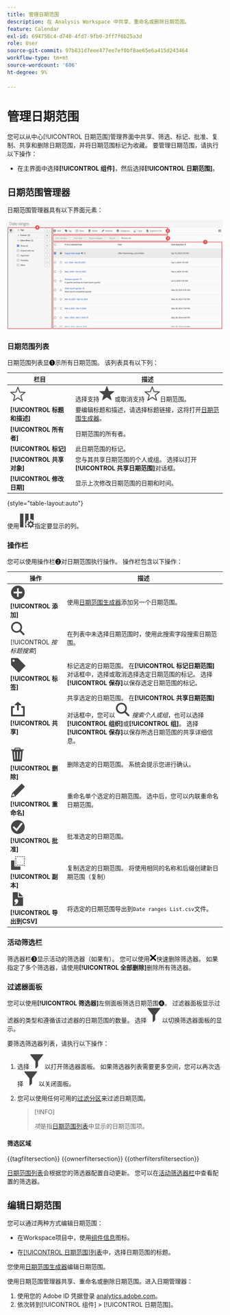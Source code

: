```yaml
---
title: 管理日期范围
description: 在 Analysis Workspace 中共享、重命名或删除日期范围。
feature: Calendar
exl-id: 694758c4-d740-4fd7-9fb0-3ff7f6b25a3d
role: User
source-git-commit: 97b831d7eee477ee7ef0bf8ae65e6a415d243464
workflow-type: tm+mt
source-wordcount: '606'
ht-degree: 9%

---
```


# 管理日期范围


您可以从中心[!UICONTROL 日期范围]管理界面中共享、筛选、标记、批准、复制、共享和删除日期范围，并将日期范围标记为收藏。 要管理日期范围，请执行以下操作：

* 在主界面中选择&#x200B;**[!UICONTROL 组件]**，然后选择&#x200B;**[!UICONTROL 日期范围]**。


## 日期范围管理器

日期范围管理器具有以下界面元素：

![日期范围界面](assets/date-ranges-manager.png)

### 日期范围列表

日期范围列表显➊示所有日期范围。 该列表具有以下列：

| 栏目 | 描述 |
| --- | --- | 
| ![星形大纲](/help/assets/icons/StarOutline.svg) | 选择支持![星型](/help/assets/icons/Star.svg)或取消支持![星型大纲](/help/assets/icons/StarOutline.svg)日期范围。 |
| **[!UICONTROL 标题和描述]** | 要编辑标题和描述，请选择标题链接，这将打开[日期范围生成器](/help/components/date-ranges/create.md#date-range-builder)。 |
| **[!UICONTROL 所有者]** | 日期范围的所有者。 |
| **[!UICONTROL 标记]** | 此日期范围的标记。 |
| **[!UICONTROL 共享对象]** | 您与其共享日期范围的个人或组。 选择以打开&#x200B;**[!UICONTROL 共享日期范围]**&#x200B;对话框。 |
| **[!UICONTROL 修改日期]** | 显示上次修改日期范围的日期和时间。 |

{style="table-layout:auto"}

使用![ColumnSetting](/help/assets/icons/ColumnSetting.svg)指定要显示的列。

### 操作栏

您可以使用操作栏➋对日期范围执行操作。 操作栏包含以下操作：

| 操作 | 描述 |
|---|---|
| ![添加圆圈](/help/assets/icons/AddCircle.svg) **[!UICONTROL 添加]** | 使用[日期范围生成器](create.md#date-range-builder)添加另一个日期范围。 |
| ![搜索](/help/assets/icons/Search.svg) [!UICONTROL *按标题搜索*] | 在列表中未选择日期范围时，使用此搜索字段搜索日期范围。 |
| ![标签](/help/assets/icons/Label.svg) **[!UICONTROL 标签]** | 标记选定的日期范围。 在&#x200B;**[!UICONTROL 标记日期范围]**&#x200B;对话框中，选择或取消选择选定日期范围的标记。 选择&#x200B;**[!UICONTROL 保存]**&#x200B;以保存选定日期范围的标记。 |
| ![共享](/help/assets/icons/ShareAlt.svg) **[!UICONTROL 共享]** | 共享选定的日期范围。 在&#x200B;**[!UICONTROL 共享日期范围]**&#x200B;对话框中，您可以![搜索](/help/assets/icons/Search.svg) *搜索个人或组*，也可以选择&#x200B;**[!UICONTROL 组织]**&#x200B;或&#x200B;**[!UICONTROL 组]**。 选择&#x200B;**[!UICONTROL 保存]**&#x200B;以保存所选日期范围的共享详细信息。 |
| ![删除](/help/assets/icons/Delete.svg) **[!UICONTROL 删除]** | 删除选定的日期范围。 系统会提示您进行确认。 |
| ![编辑](/help/assets/icons/Edit.svg)**[!UICONTROL 重命名]** | 重命名单个选定的日期范围。 选中后，您可以内联重命名日期范围。 |
| ![复选标记Circle](/help/assets/icons/CheckmarkCircle.svg) **[!UICONTROL 批准]** | 批准选定的日期范围。 |
| ![副本](/help/assets/icons/Copy.svg) **[!UICONTROL 副本]** | 复制选定的日期范围。 将使用相同的名称和后缀创建新日期范围（复制） |
| ![文件CSV](/help/assets/icons/FileCSV.svg) **[!UICONTROL 导出到CSV]** | 将选定的日期范围导出到`Date ranges List.csv`文件。 |

### 活动筛选栏

筛选器栏➌显示活动的筛选器（如果有）。 您可以使用![CrossSize75](/help/assets/icons/CrossSize75.svg)快速删除筛选器。 如果指定了多个筛选器，请使用&#x200B;**[!UICONTROL 全部删除]**&#x200B;删除所有筛选器。

### 过滤器面板

您可以使用&#x200B;**[!UICONTROL 筛选器]**&#x200B;左侧面板筛选日期范围➍。 过滤器面板显示过滤器的类型和遵循该过滤器的日期范围的数量。 选择![筛选器](/help/assets/icons/Filter.svg)以切换筛选器面板的显示。

要筛选筛选器列表，请执行以下操作：

1. 选择![筛选器](/help/assets/icons/Filter.svg)以打开筛选器面板。 如果筛选器列表需要更多空间，您可以再次选择![筛选器](/help/assets/icons/Filter.svg)以关闭面板。
1. 您可以使用任何可用的[过滤分区](#filter-sections)来过滤日期范围。

   >[!INFO]
   >
   >*项*&#x200B;是指[日期范围列表](#date-ranges-list)中显示的日期范围项。
   > 

#### 筛选区域

{{tagfiltersection}}
{{ownerfiltersection}}
{{otherfiltersfiltersection}}


[日期范围列表](#date-ranges-list)会根据您的筛选器配置自动更新。 您可以在[活动筛选器栏](#active-filter-bar)中查看配置的筛选器。


## 编辑日期范围

您可以通过两种方式编辑日期范围：

* 在Workspace项目中，使用[组件信息](/help/components/use-components-in-workspace.md#component-info)图标。

* 在[[!UICONTROL 日期范围]列表](#date-ranges-list)中，选择日期范围的标题。

您使用[日期范围生成器](/help/components/date-ranges/create.md#date-range-builder)编辑日期范围。




使用日期范围管理器共享、重命名或删除日期范围。进入日期管理器：

1. 使用您的 Adobe ID 凭据登录 [analytics.adobe.com](https://analytics.adobe.com)。
1. 依次转到[!UICONTROL 组件] > [!UICONTROL 日期范围]。


<!--

## Interface

![Date Ranges with Example range highlighted.](../assets/date-range-ui.png)

The date range manager includes the following options:

* **Add**: Create a new date range. See [create a date range](create.md) for more information.
* **Search by title**: Search for a date range by title. Results are filtered based on text entered here.
* **Filter**: Filter date ranges using the left column. You can filter by custom tag, owner, created by you, your favorites, approved, or shared with you. You can also search for desired filters.
* **Favorite**: Click the ![star](../assets/star.png) icon next to a date range to add it to your favorites.
* **Customize columns**: Click the ![columns](../assets/columns.png) icon to show or hide columns in the date range manager.

Click the checkbox next to one or more date ranges for more options.

* **Tag**: Apply a tag to all selected date ranges. Tags help you organize date ranges, and let you filter them using the left column.
* **Share**: Share a date range to other Experience Cloud users. If you are a product administrator, you can also share to the entire organization or groups. Date ranges that are shared to other users in your organization include a ![shared](../assets/shared.png) icon next to the title.
* **Delete**: Permanently delete the selected date range(s).
* **Rename**: If a single date range is selected, you can change its title.
* **Approve**: If you are a product admin, you can add a stamp of approval to a date range. Approved date ranges inform users in your organization that they are 'official', differentiating them from date ranges created by other users in your organization. Approved date ranges include a ![approved](../assets/approved.png) icon next to the title.
* **Unapprove**: If you are a product admin and select a date range that is already approved, you can unapprove it.
* **Copy**: Create a copy of the selected date range(s). Copying date ranges appends `(Copy)` to the end of the title of the newly copied date range(s).
* **Export to CSV**: Exports all selected date ranges into a CSV file. Columns in the resulting CSV file include all visible columns in the date range manager.
-->